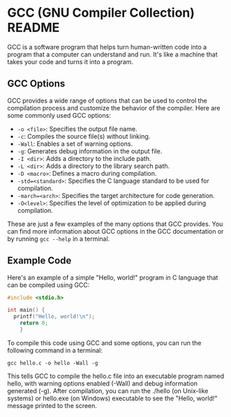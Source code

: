 # GCC (GNU Compiler Collection) README

GCC is a software program that helps turn human-written code into a program that a computer can understand and run. It's like a machine that takes your code and turns it into a program.

## GCC Options

GCC provides a wide range of options that can be used to control the compilation process and customize the behavior of the compiler. Here are some commonly used GCC options:

- `-o <file>`: Specifies the output file name.
- `-c`: Compiles the source file(s) without linking.
- `-Wall`: Enables a set of warning options.
- `-g`: Generates debug information in the output file.
- `-I <dir>`: Adds a directory to the include path.
- `-L <dir>`: Adds a directory to the library search path.
- `-D <macro>`: Defines a macro during compilation.
- `-std=<standard>`: Specifies the C language standard to be used for compilation.
- `-march=<arch>`: Specifies the target architecture for code generation.
- `-O<level>`: Specifies the level of optimization to be applied during compilation.

These are just a few examples of the many options that GCC provides. You can find more information about GCC options in the GCC documentation or by running `gcc --help` in a terminal.

## Example Code

Here's an example of a simple "Hello, world!" program in C language that can be compiled using GCC:

```c
#include <stdio.h>

int main() {
  printf("Hello, world!\n");
    return 0;
    }
```


To compile this code using GCC and some options, you can run the following command in a terminal:

```
gcc hello.c -o hello -Wall -g
```


This tells GCC to compile the hello.c file into an executable program named hello, with warning options enabled (-Wall) and debug information generated (-g). After compilation, you can run the ./hello (on Unix-like systems) or hello.exe (on Windows) executable to see the "Hello, world!" message printed to the screen.



